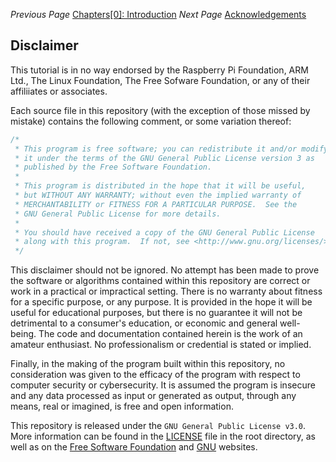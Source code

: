 *Previous Page* [Chapters[0]: Introduction](chapter0.md)    *Next Page* [Acknowledgements](acknowledgements.md)
## Disclaimer

This tutorial is in no way endorsed by the Raspberry Pi Foundation, ARM Ltd., The Linux Foundation, The Free Sofware Foundation, or any of their affiliiates or associates.

Each source file in this repository (with the exception of those missed by mistake) contains the following comment, or some variation thereof:

```C
/*
 * This program is free software; you can redistribute it and/or modify
 * it under the terms of the GNU General Public License version 3 as
 * published by the Free Software Foundation.
 *
 * This program is distributed in the hope that it will be useful,
 * but WITHOUT ANY WARRANTY; without even the implied warranty of
 * MERCHANTABILITY or FITNESS FOR A PARTICULAR PURPOSE.  See the
 * GNU General Public License for more details.
 *
 * You should have received a copy of the GNU General Public License
 * along with this program.  If not, see <http://www.gnu.org/licenses/>.
 */
```

This disclaimer should not be ignored. No attempt has been made to prove the software or algorithms contained within this repository are correct or work in a practical or impractical setting. There is no warranty about fitness for a specific purpose, or any purpose. It is provided in the hope it will be useful for educational purposes, but there is no guarantee it will not be detrimental to a consumer's education, or economic and general well-being. The code and documentation contained herein is the work of an amateur enthusiast. No professionalism or credential is stated or implied.

Finally, in the making of the program built within this repository, no consideration was given to the efficacy of the program with respect to computer security or cybersecurity. It is assumed the program is insecure and any data processed as input or generated as output, through any means, real or imagined, is free and open information.

This repository is released under the `GNU General Public License v3.0`. More information can be found in the [LICENSE](../LICENSE) file in the root directory, as well as on the [Free Software Foundation](https://www.fsf.org/) and [GNU](https://www.gnu.org/licenses/gpl-3.0.en.html) websites.
